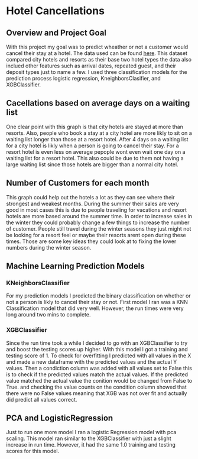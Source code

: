 # Hotel Cancellations

## Overview and Project Goal 
With this project my goal was to predict wheather or not a customer would cancel their stay at a hotel. The data used can be found [here](https://www.kaggle.com/jessemostipak/hotel-booking-demand). This dataset compared city hotels and resorts as their base two hotel types the data also inclued other features such as arrival dates, repeated guest, and their deposit types just to name a few. I used three classification models for the prediction process logistic regression, KneighborsClasifier, and XGBClassifier. 

## Cacellations based on average days on a waiting list
One clear point with this graph is that city hotels are stayed at more than resorts. Also, people who book a stay at a city hotel are more likly to sit on a waiting list longer than those at a resort hotel. After 4 days on a waiting list for a city hotel is likly when a person is going to cancel their stay. For a resort hotel is even less on average pepople wont even wait one day on a waiting list for a resort hotel. This also could be due to them not having a large waiting list since those hotels are bigger than a normal city hotel.



## Number of Customers for each month
This graph could help out the hotels a lot as they can see where their strongest and weakest months. During the summer their sales are very good in most cases this is due to people traveling for vacations and resort hotels are more based around the summer time. In order to increase sales in the winter they could probably change a few things to increase the number of customer. People still travel during the winter seasons they just might not be looking for a resort feel or maybe their resorts arent open during these times. Those are some key ideas they could look at to fixing the lower numbers during the winter season. 



## Machine Learning Prediction Models
### KNeighborsClassifier
For my prediction models I predicted the binary classification on whether or not a person is likly to cancel their stay or not. First model I ran was a KNN Classification model that did very well. However, the run times were very long around two mins to complete. 


### XGBClassifier
Since the run time took a while I decided to go with an XGBClassifier to try and boost the testing scores up higher. With this model I got a training and testing score of 1. To check for overfitting I predicted with all values in the X and made a new dataframe with the predicted values and the actual Y values. Then a condiction column was added with all values set to False this is to check if the predicted values match the actual values. If the predicted value matched the actual value the conition would be changed from False to True.
and checking the value counts on the condition column showed that there were no False values meaning that XGB was not over fit and actually did predict all values correct. 

## PCA and LogisticRegression
Just to run one more model I ran a logistic Regression model with pca scaling. This model ran similar to the XGBClassifier with just a slight increase in run time. However, it had the same 1.0 training and testing scores for this model.
